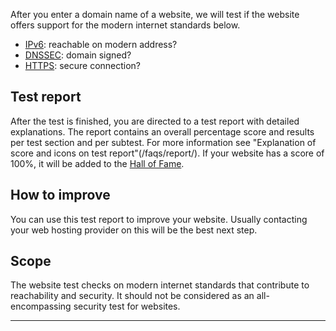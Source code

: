 After you enter a domain name of a website, we will test if the website offers support for the modern internet standards below.

* [IPv6](/faqs/ipv6/): reachable on modern address?
* [DNSSEC](/faqs/dnssec/): domain signed?
* [HTTPS](/faqs/https/): secure connection?

## Test report
After the test is finished, you are directed to a test report with detailed explanations. The report contains an overall percentage score and results per test section and per subtest. For more information see "Explanation of score and icons on test report"(/faqs/report/). If your website has a score of 100%, it will be added to the [Hall of Fame](/halloffame/). 

## How to improve
You can use this test report to improve your website. Usually contacting your web hosting provider on this will be the best next step.

## Scope
The website test checks on modern internet standards that contribute to reachability and security. It should not be considered as an all-encompassing security test for websites.

---
